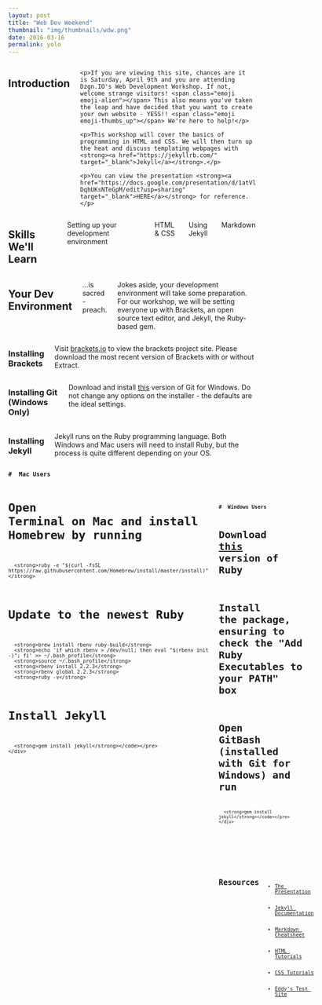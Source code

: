 ```yaml
---
layout: post
title: "Web Dev Weekend"
thumbnail: "img/thumbnails/wdw.png"
date: 2016-03-16
permalink: yolo
---
```


<div class="row">
  <div class="small-12 columns">
    <h2 class="firstTitle">Introduction</h2>

    <p>If you are viewing this site, chances are it is Saturday, April 9th and you are attending Dzgn.IO's Web Development Workshop. If not, welcome strange visitors! <span class="emoji emoji-alien"></span> This also means you've taken the leap and have decided that you want to create your own website - YESS!! <span class="emoji emoji-thumbs_up"></span> We're here to help!</p>

    <p>This workshop will cover the basics of programming in HTML and CSS. We will then turn up the heat and discuss templating webpages with <strong><a href="https://jekyllrb.com/" target="_blank">Jekyll</a></strong>.</p>

    <p>You can view the presentation <strong><a href="https://docs.google.com/presentation/d/1atVlVMFR8oGAXJKRoR78Op2sxHMyvD-DqhUKsNTeGpM/edit?usp=sharing" target="_blank">HERE</a></strong> for reference.</p>
  </div>
</div>

<div class="row">
  <div class="small-12 columns">
    <h2>Skills We'll Learn</h2>
    <p><span class="emoji emoji-ballot_box_with_check"></span> Setting up your development environment</p>
    <p><span class="emoji emoji-ballot_box_with_check"></span> HTML &amp; CSS</p>
    <p><span class="emoji emoji-ballot_box_with_check"></span> Using Jekyll</p>
    <p><span class="emoji emoji-ballot_box_with_check"></span> Markdown</p>
  </div>
</div>

<div class="row">
  <div class="small-12 columns link-svgline">
    <h2>Your Dev Environment</h2>
    <p>...is sacred - preach. <span class="emoji emoji-pray"></span></p>
    <p>Jokes aside, your development environment will take some preparation. For our workshop, we will be setting everyone up with Brackets, an open source text editor, and Jekyll, the Ruby-based gem.</p>
  </div>
</div>

<div class="row">
  <div class="small-12 columns">
    <h3>Installing Brackets</h3>
    <p>Visit <a href="http://brackets.io/" target="_blank">brackets.io</a> to view the brackets project site. Please download the most recent version of Brackets with or without Extract.</p>
  </div>
</div>

<div class="row">
  <div class="small-12 columns">
    <h3>Installing Git (Windows Only)</h3>
    <p>Download and install <a href="https://github.com/git-for-windows/git/releases/download/v2.8.1.windows.1/Git-2.8.1-64-bit.exe" target="_blank">this</a> version of Git for Windows. Do not change any options on the installer - the defaults are the ideal settings.</p>
  </div>
</div>

<div class="row">
  <div class="small-12 columns link-svgline">
    <h3 class="body-dark">Installing Jekyll</h3>
    <p class="body-dark">Jekyll runs on the Ruby programming language. Both Windows and Mac users will need to install Ruby, but the process is quite different depending on your OS.</p>
  </div>
</div>

<div class="row">
  <div class="small-12 medium-12 large-12 columns">
    <div class="code-block">
      <pre><code><strong>#  Mac Users</strong>
        
 #  Open Terminal on Mac and install Homebrew by running
 
      <strong>ruby -e "$(curl -fsSL https://raw.githubusercontent.com/Homebrew/install/master/install)"</strong>

 # Update to the newest Ruby

      <strong>brew install rbenv ruby-build</strong>
      <strong>echo 'if which rbenv > /dev/null; then eval "$(rbenv init -)"; fi' >> ~/.bash_profile</strong>
      <strong>source ~/.bash_profile</strong>
      <strong>rbenv install 2.2.3</strong>
      <strong>rbenv global 2.2.3</strong>
      <strong>ruby -v</strong>
      
 # Install Jekyll
      
      <strong>gem install jekyll</strong></code></pre>
    </div>
  </div>

  <div class="small-12 medium-12 large-12 columns code">
    <div class="code-block">
      <pre><code><strong>#  Windows Users</strong>
        
 #  Download <a href="http://dl.bintray.com/oneclick/rubyinstaller/rubyinstaller-2.2.4-x64.exe">this</a> version of Ruby
 #  Install the package, ensuring to check the "Add Ruby Executables to your PATH" box
 #  Open GitBash (installed with Git for Windows) and run
 
      <strong>gem install jekyll</strong></code></pre>
    </div>
  </div>
</div>

<div class="row">
  <div class="small-12 columns">
    <h2>Resources</h2>
    <ul>
      <li><a href="https://docs.google.com/presentation/d/1atVlVMFR8oGAXJKRoR78Op2sxHMyvD-DqhUKsNTeGpM/edit?usp=sharing" target="_blank">The Presentation</a></li>
      <li><a href="https://jekyllrb.com/" target="_blank">Jekyll Documentation</a></li>
      <li><a href="https://jekyllrb.com/" target="_blank">Markdown Cheatsheet</a></li>
      <li><a href="http://www.w3schools.com/html/default.asp" target="_blank">HTML Tutorials</a></li>
      <li><a href="http://www.w3schools.com/css/default.asp" target="_blank">CSS Tutorials</a></li>
      <li><a href="https://github.com/eddymankim/testSite" target="_blank">Eddy's Test Site</a></li>
    </ul>
  </div>
</div>